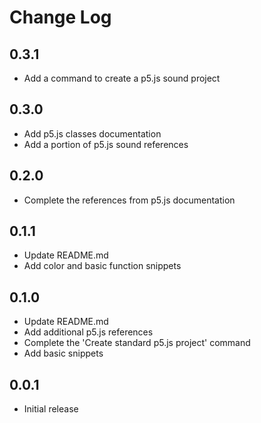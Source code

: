 # Change Log

## 0.3.1

- Add a command to create a p5.js sound project

## 0.3.0

- Add p5.js classes documentation
- Add a portion of p5.js sound references

## 0.2.0

- Complete the references from p5.js documentation

## 0.1.1

- Update README.md
- Add color and basic function snippets

## 0.1.0

- Update README.md
- Add additional p5.js references
- Complete the 'Create standard p5.js project' command
- Add basic snippets

## 0.0.1

- Initial release